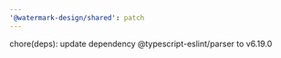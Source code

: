 ```yaml
---
'@watermark-design/shared': patch
---
```


chore(deps): update dependency @typescript-eslint/parser to v6.19.0

